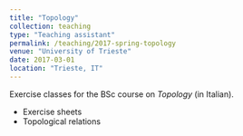 ```yaml
---
title: "Topology"
collection: teaching
type: "Teaching assistant"
permalink: /teaching/2017-spring-topology
venue: "University of Trieste"
date: 2017-03-01
location: "Trieste, IT"
---
```


Exercise classes for the BSc course on *Topology* (in Italian).

* Exercise sheets
* Topological relations